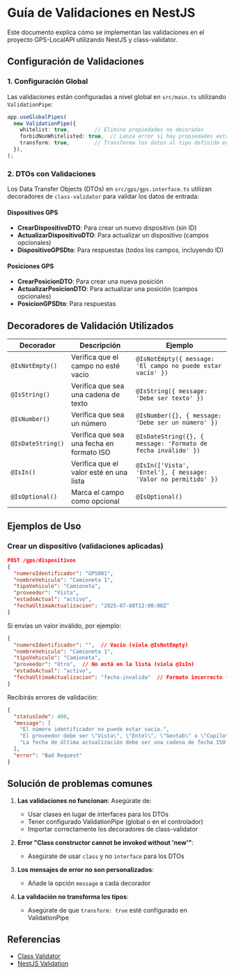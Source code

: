 # Guía de Validaciones en NestJS

Este documento explica cómo se implementan las validaciones en el proyecto GPS-LocalAPI utilizando NestJS y class-validator.

## Configuración de Validaciones

### 1. Configuración Global

Las validaciones están configuradas a nivel global en `src/main.ts` utilizando `ValidationPipe`:

```typescript
app.useGlobalPipes(
  new ValidationPipe({
    whitelist: true,        // Elimina propiedades no decoradas
    forbidNonWhitelisted: true,  // Lanza error si hay propiedades extra
    transform: true,        // Transforma los datos al tipo definido en el DTO
  }),
);
```

### 2. DTOs con Validaciones

Los Data Transfer Objects (DTOs) en `src/gps/gps.interface.ts` utilizan decoradores de `class-validator` para validar los datos de entrada:

#### Dispositivos GPS

- **CrearDispositivoDTO**: Para crear un nuevo dispositivo (sin ID)
- **ActualizarDispositivoDTO**: Para actualizar un dispositivo (campos opcionales)
- **DispositivoGPSDto**: Para respuestas (todos los campos, incluyendo ID)

#### Posiciones GPS

- **CrearPosicionDTO**: Para crear una nueva posición
- **ActualizarPosicionDTO**: Para actualizar una posición (campos opcionales)
- **PosicionGPSDto**: Para respuestas

## Decoradores de Validación Utilizados

| Decorador | Descripción | Ejemplo |
|-----------|-------------|---------|
| `@IsNotEmpty()` | Verifica que el campo no esté vacío | `@IsNotEmpty({ message: 'El campo no puede estar vacío' })` |
| `@IsString()` | Verifica que sea una cadena de texto | `@IsString({ message: 'Debe ser texto' })` |
| `@IsNumber()` | Verifica que sea un número | `@IsNumber({}, { message: 'Debe ser un número' })` |
| `@IsDateString()` | Verifica que sea una fecha en formato ISO | `@IsDateString({}, { message: 'Formato de fecha inválido' })` |
| `@IsIn()` | Verifica que el valor esté en una lista | `@IsIn(['Vista', 'Entel'], { message: 'Valor no permitido' })` |
| `@IsOptional()` | Marca el campo como opcional | `@IsOptional()` |

## Ejemplos de Uso

### Crear un dispositivo (validaciones aplicadas)

```json
POST /gps/dispositivos
{
  "numeroIdentificador": "GPS001",
  "nombreVehiculo": "Camioneta 1",
  "tipoVehiculo": "Camioneta",
  "proveedor": "Vista",
  "estadoActual": "activo",
  "fechaUltimaActualizacion": "2025-07-08T12:00:00Z"
}
```

Si envías un valor inválido, por ejemplo:

```json
{
  "numeroIdentificador": "",  // Vacío (viola @IsNotEmpty)
  "nombreVehiculo": "Camioneta 1",
  "tipoVehiculo": "Camioneta",
  "proveedor": "Otro",  // No está en la lista (viola @IsIn)
  "estadoActual": "activo",
  "fechaUltimaActualizacion": "fecha-invalida"  // Formato incorrecto (viola @IsDateString)
}
```

Recibirás errores de validación:

```json
{
  "statusCode": 400,
  "message": [
    "El número identificador no puede estar vacío.",
    "El proveedor debe ser \"Vista\", \"Entel\", \"Geotab\" o \"Copiloto\".",
    "La fecha de última actualización debe ser una cadena de fecha ISO 8601 válida."
  ],
  "error": "Bad Request"
}
```

## Solución de problemas comunes

1. **Las validaciones no funcionan**: Asegúrate de:
   - Usar clases en lugar de interfaces para los DTOs
   - Tener configurado ValidationPipe (global o en el controlador)
   - Importar correctamente los decoradores de class-validator

2. **Error "Class constructor cannot be invoked without 'new'"**:
   - Asegúrate de usar `class` y no `interface` para los DTOs

3. **Los mensajes de error no son personalizados**:
   - Añade la opción `message` a cada decorador

4. **La validación no transforma los tipos**:
   - Asegúrate de que `transform: true` esté configurado en ValidationPipe

## Referencias

- [Class Validator](https://github.com/typestack/class-validator)
- [NestJS Validation](https://docs.nestjs.com/techniques/validation)
